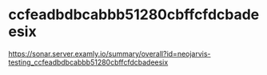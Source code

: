# ccfeadbdbcabbb51280cbffcfdcbadeesix
https://sonar.server.examly.io/summary/overall?id=neojarvis-testing_ccfeadbdbcabbb51280cbffcfdcbadeesix
